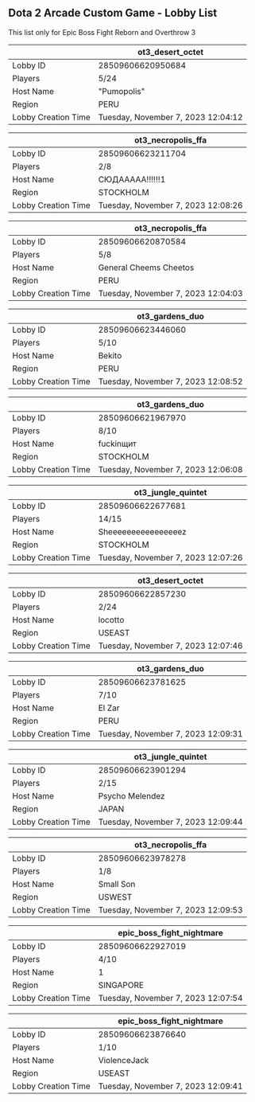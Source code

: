 ## Dota 2 Arcade Custom Game - Lobby List

This list only for Epic Boss Fight Reborn and Overthrow 3

|  | ot3_desert_octet |
| ------ | ------ |
| Lobby ID | 28509606620950684 |
| Players | 5/24 |
| Host Name | "Pumopolis" |
| Region | PERU |
| Lobby Creation Time | Tuesday, November 7, 2023 12:04:12 |


|  | ot3_necropolis_ffa |
| ------ | ------ |
| Lobby ID | 28509606623211704 |
| Players | 2/8 |
| Host Name | СЮДААААА!!!!!!1 |
| Region | STOCKHOLM |
| Lobby Creation Time | Tuesday, November 7, 2023 12:08:26 |


|  | ot3_necropolis_ffa |
| ------ | ------ |
| Lobby ID | 28509606620870584 |
| Players | 5/8 |
| Host Name | General Cheems Cheetos |
| Region | PERU |
| Lobby Creation Time | Tuesday, November 7, 2023 12:04:03 |


|  | ot3_gardens_duo |
| ------ | ------ |
| Lobby ID | 28509606623446060 |
| Players | 5/10 |
| Host Name | Bekito |
| Region | PERU |
| Lobby Creation Time | Tuesday, November 7, 2023 12:08:52 |


|  | ot3_gardens_duo |
| ------ | ------ |
| Lobby ID | 28509606621967970 |
| Players | 8/10 |
| Host Name | fuckinщит |
| Region | STOCKHOLM |
| Lobby Creation Time | Tuesday, November 7, 2023 12:06:08 |


|  | ot3_jungle_quintet |
| ------ | ------ |
| Lobby ID | 28509606622677681 |
| Players | 14/15 |
| Host Name | Sheeeeeeeeeeeeeeeez |
| Region | STOCKHOLM |
| Lobby Creation Time | Tuesday, November 7, 2023 12:07:26 |


|  | ot3_desert_octet |
| ------ | ------ |
| Lobby ID | 28509606622857230 |
| Players | 2/24 |
| Host Name | locotto |
| Region | USEAST |
| Lobby Creation Time | Tuesday, November 7, 2023 12:07:46 |


|  | ot3_gardens_duo |
| ------ | ------ |
| Lobby ID | 28509606623781625 |
| Players | 7/10 |
| Host Name | El Zar |
| Region | PERU |
| Lobby Creation Time | Tuesday, November 7, 2023 12:09:31 |


|  | ot3_jungle_quintet |
| ------ | ------ |
| Lobby ID | 28509606623901294 |
| Players | 2/15 |
| Host Name | Psycho Melendez |
| Region | JAPAN |
| Lobby Creation Time | Tuesday, November 7, 2023 12:09:44 |


|  | ot3_necropolis_ffa |
| ------ | ------ |
| Lobby ID | 28509606623978278 |
| Players | 1/8 |
| Host Name | Small Son |
| Region | USWEST |
| Lobby Creation Time | Tuesday, November 7, 2023 12:09:53 |


|  | epic_boss_fight_nightmare |
| ------ | ------ |
| Lobby ID | 28509606622927019 |
| Players | 4/10 |
| Host Name | 1 |
| Region | SINGAPORE |
| Lobby Creation Time | Tuesday, November 7, 2023 12:07:54 |


|  | epic_boss_fight_nightmare |
| ------ | ------ |
| Lobby ID | 28509606623876640 |
| Players | 1/10 |
| Host Name | ViolenceJack |
| Region | USEAST |
| Lobby Creation Time | Tuesday, November 7, 2023 12:09:41 |


